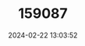 ---
title: "159087"
category: "Micrathyria artemis"
draft: false
date: 2024-02-22 13:03:52
languages:
  English: ["Artemis Dasher"]
---